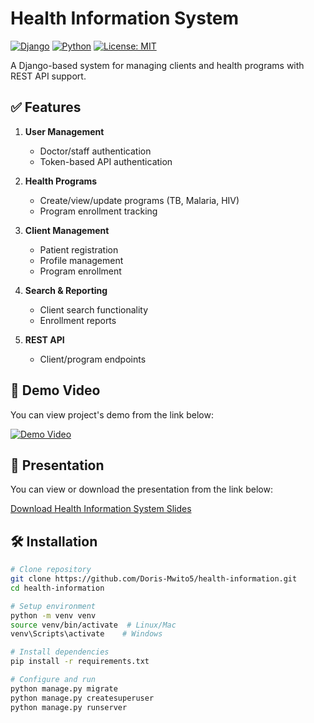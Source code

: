 # Health Information System

[![Django](https://img.shields.io/badge/Django-4.2-green)](https://www.djangoproject.com/)
[![Python](https://img.shields.io/badge/Python-3.12-blue)](https://www.python.org/)
[![License: MIT](https://img.shields.io/badge/License-MIT-yellow)](LICENSE)

A Django-based system for managing clients and health programs with REST API support.

## ✅ Features

1. **User Management**
   - Doctor/staff authentication
   - Token-based API authentication

2. **Health Programs**
   - Create/view/update programs (TB, Malaria, HIV)
   - Program enrollment tracking

3. **Client Management**
   - Patient registration
   - Profile management
   - Program enrollment

4. **Search & Reporting**
   - Client search functionality
   - Enrollment reports

5. **REST API**
   - Client/program endpoints

## 🎥 Demo Video

You can view project's demo from the link below:

[![Demo Video](https://img.shields.io/badge/Demo-Video-blue)](https://drive.google.com/file/d/1kaZ4FZMoKxcZTHbJuVFSG2GfuLU4hFQU/view?usp=sharing)

## 📄 Presentation

You can view or download the presentation from the link below:

[Download Health Information System Slides](https://github.com/Doris-Mwito5/health-information/raw/main/Health%20Information%20System%20Slides.pptx)


## 🛠️ Installation

```bash
# Clone repository
git clone https://github.com/Doris-Mwito5/health-information.git
cd health-information

# Setup environment
python -m venv venv
source venv/bin/activate  # Linux/Mac
venv\Scripts\activate    # Windows

# Install dependencies
pip install -r requirements.txt

# Configure and run
python manage.py migrate
python manage.py createsuperuser
python manage.py runserver
